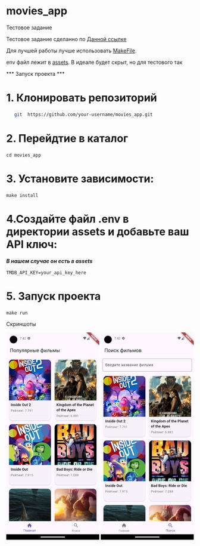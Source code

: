 # movies_app


Тестовое задание

Тестовое задание сделанно по [Данной ссылке](https://code-factory.notion.site/fd53b51711fb422897fcaf2b0e6bb20b)

Для лучшей работы лучше использовать [MakeFile](./Makefile). 

env файл лежит в [assets](assets/.env). В идеале будет скрыт, но для тестового так

*** Запуск проекта ***

# 1. Клонировать репозиторий

``` bash bash
   git  https://github.com/your-username/movies_app.git
```
# 2. Перейдтие в каталог

```
cd movies_app
```
# 3. Установите зависимости:

```
make install
```
# 4.Создайте файл .env в директории assets и добавьте ваш API ключ:

***В нашем случае он есть в assets***
```
TMDB_API_KEY=your_api_key_here 
```

# 5. Запуск проекта

```
make run
```



Скриншоты


<p>
<img src="github/screen/main.png" width="250" />
  <img src="github/screen/search.png" width="250" />
  </p>